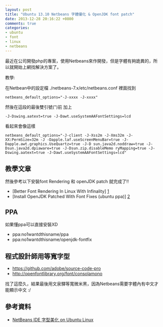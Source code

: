 ```yaml
---
layout: post
title: "Ubuntu 13.10 Netbeans 字體優化 & OpenJDK font patch"
date: 2013-12-28 20:16:22 +0800
comments: true
categories: 
- ubuntu
- font
- linux
- netbeans
---
```


最近在公司開發php的專案，使用Netbeans來作開發，但是字體有夠詭異的，所以就開始上網找解決方案了。


教學: 

在Netbean中的設定檔 ./netbeans-7.x/etc/netbeans.conf 裡面找到

    netbeans_default_options="-J-xxxx -J-xxxx"

然後在這段的最後雙引號(")前 加上

    -J-Dswing.aatext=true -J-Dawt.useSystemAAFontSettings=lcd

看起來會像這樣

    netbeans_default_options="-J-client -J-Xss2m -J-Xms32m -J-XX:PermSize=32m -J -Dapple.laf.useScreenMenuBar=true -J-Dapple.awt.graphics.UseQuartz=true -J-D sun.java2d.noddraw=true -J-Dsun.java2d.dpiaware=true -J-Dsun.zip.disableMemo ryMapping=true -J-Dswing.aatext=true -J-Dawt.useSystemAAFontSettings=lcd"


教學文章
----
然後參考以下安裝font Rendering 和 openJDK patch 就完成了!!

* [Better Font Rendering In Linux With Infinality] [1]
* [Install OpenJDK Patched With Font Fixes (ubuntu ppa)] [2]

PPA
----
如果懂ppa可以直接安裝XD

* ppa:no1wantdthisname/ppa
* ppa:no1wantdthisname/openjdk-fontfix

程式設計師用等寬字型
----

* https://github.com/adobe/source-code-pro
* http://openfontlibrary.org/font/consolamono

找了這麼久，結果最後用文泉驛等寬微米黑，因為Netbeans需要字體內有中文才能顯示中文 :/


參考資料
----

* [NetBeans IDE 字型美化 on Ubuntu Linux][3]




[1]:http://www.webupd8.org/2013/06/better-font-rendering-in-linux-with.html
[2]:http://www.webupd8.org/2013/06/install-openjdk-patched-with-font-fixes.html
[3]:http://blog.lyhdev.com/2013/11/netbeans-ide-on-ubuntu-linux.html
